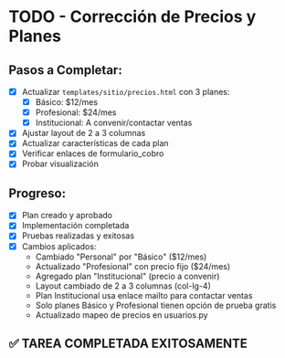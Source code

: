 # TODO - Corrección de Precios y Planes

## Pasos a Completar:

- [x] Actualizar `templates/sitio/precios.html` con 3 planes:
  - [x] Básico: $12/mes
  - [x] Profesional: $24/mes  
  - [x] Institucional: A convenir/contactar ventas
- [x] Ajustar layout de 2 a 3 columnas
- [x] Actualizar características de cada plan
- [x] Verificar enlaces de formulario_cobro
- [x] Probar visualización

## Progreso:
- [x] Plan creado y aprobado
- [x] Implementación completada
- [x] Pruebas realizadas y exitosas
- [x] Cambios aplicados:
  - Cambiado "Personal" por "Básico" ($12/mes)
  - Actualizado "Profesional" con precio fijo ($24/mes)
  - Agregado plan "Institucional" (precio a convenir)
  - Layout cambiado de 2 a 3 columnas (col-lg-4)
  - Plan Institucional usa enlace mailto para contactar ventas
  - Solo planes Básico y Profesional tienen opción de prueba gratis
  - Actualizado mapeo de precios en usuarios.py

## ✅ TAREA COMPLETADA EXITOSAMENTE
